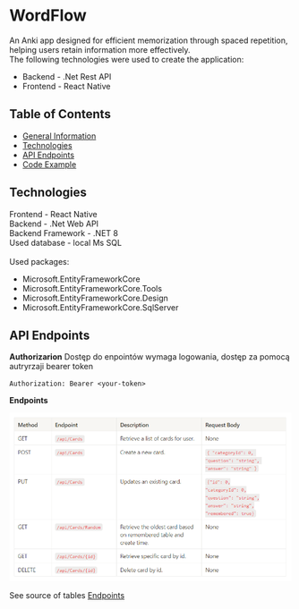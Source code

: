 # WordFlow
An Anki app designed for efficient memorization through spaced repetition, helping users retain information more effectively. <br>
The following technologies were used to create the application: <br>
* Backend - .Net Rest API
* Frontend - React Native
    
## Table of Contents
* [General Information](#General-Information)
* [Technologies](#Technologies)
* [API Endpoints](#API-Endpoints)
* [Code Example](#Code-Example)

## Technologies
Frontend - React Native  
Backend - .Net Web API   
Backend Framework - .NET 8   
Used database - local Ms SQL <br><br>
Used packages:
* Microsoft.EntityFrameworkCore
* Microsoft.EntityFrameworkCore.Tools 
* Microsoft.EntityFrameworkCore.Design
* Microsoft.EntityFrameworkCore.SqlServer

## API Endpoints

**Authorizarion**
Dostęp do enpointów wymaga logowania, dostęp za pomocą autryrzaji bearer token

```
Authorization: Bearer <your-token>
```

**Endpoints**

<img src="./images/CardsApi2.png" alt="drawing" width="700" />

See source of tables <a href="https://gabby-collar-b50.notion.site/WordFlow-Anki-App-API-06b837024e774443bb84a24c1cdad81b?pvs=4" target="_blank">Endpoints</a>
